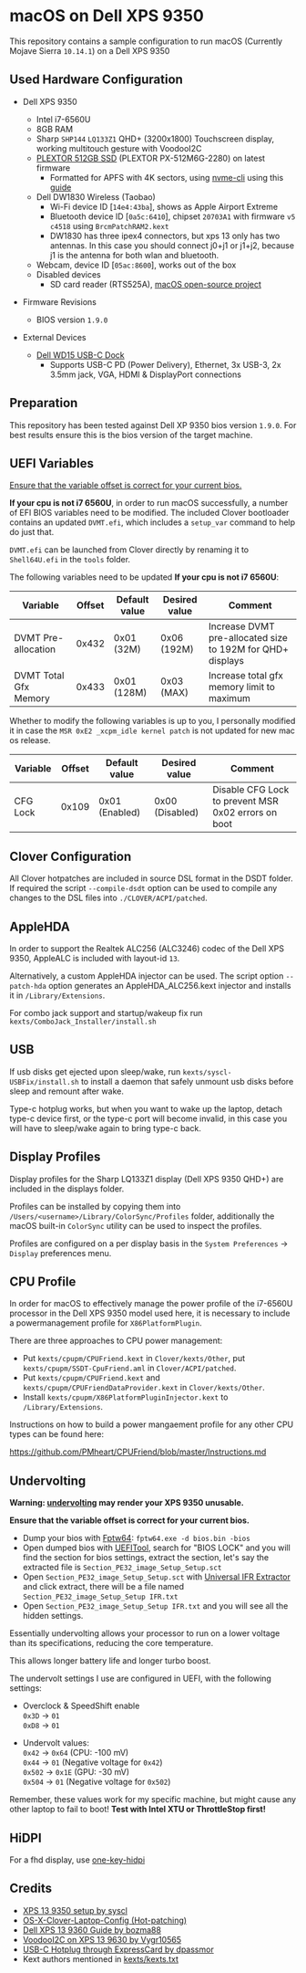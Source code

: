 # macOS on Dell XPS 9350

This repository contains a sample configuration to run macOS (Currently Mojave Sierra `10.14.1`) on a Dell XPS 9350

## Used Hardware Configuration

- Dell XPS 9350
  - Intel i7-6560U
  - 8GB RAM
  - Sharp `SHP144` `LQ133Z1` QHD+ (3200x1800) Touchscreen display, working multitouch gesture with VoodooI2C
  - [PLEXTOR 512GB SSD](http://www.goplextor.com/Product/Detail/M6G-2280) (PLEXTOR PX-512M6G-2280) on latest firmware
    - Formatted for APFS with 4K sectors, using [nvme-cli](https://github.com/linux-nvme/nvme-cli) using this [guide](https://www.tonymacx86.com/threads/guide-sierra-on-hp-spectre-x360-native-kaby-lake-support.228302/)
  - Dell DW1830 Wireless (Taobao)
    - Wi-Fi device ID [`14e4:43ba`], shows as Apple Airport Extreme
    - Bluetooth device ID [`0a5c:6410`], chipset `20703A1` with firmware `v5 c4518` using `BrcmPatchRAM2.kext`
    - DW1830 has three ipex4 connectors, but xps 13 only has two antennas. In this case you should connect j0+j1 or j1+j2, because j1 is the antenna for both wlan and bluetooth.
  - Webcam, device ID [`05ac:8600`], works out of the box
  - Disabled devices
    - SD card reader (RTS525A), [macOS open-source project](https://github.com/syscl/Sinetek-rtsx)

- Firmware Revisions
  - BIOS version `1.9.0`

- External Devices
  - [Dell WD15 USB-C Dock](https://www.dell.com/support/article/us/en/04/sln304627/dell-dock-wd15-usb-type-c-information-compatibility-and-specifications)
    - Supports USB-C PD (Power Delivery), Ethernet, 3x USB-3, 2x 3.5mm jack, VGA, HDMI & DisplayPort connections


## Preparation

This repository has been tested against Dell XP 9350 bios version `1.9.0`. For best results ensure this is the bios version of the target machine.

## UEFI Variables

[Ensure that the variable offset is correct for your current bios.](#dumpguide)

**If your cpu is not i7 6560U**, in order to run macOS successfully, a number of EFI BIOS variables need to be modified. The included Clover bootloader contains an updated `DVMT.efi`, which includes a `setup_var` command to help do just that.

`DVMT.efi` can be launched from Clover directly by renaming it to `Shell64U.efi` in the `tools` folder.

The following variables need to be updated **If your cpu is not i7 6560U**:

| Variable              | Offset | Default value  | Desired value   | Comment                                                    |
|-----------------------|--------|----------------|-----------------|------------------------------------------------------------|
| DVMT Pre-allocation   | 0x432  | 0x01 (32M)     | 0x06 (192M)     | Increase DVMT pre-allocated size to 192M for QHD+ displays |
| DVMT Total Gfx Memory | 0x433  | 0x01 (128M)    | 0x03 (MAX)      | Increase total gfx memory limit to maximum                 |


Whether to modify the following variables is up to you, I personally modified it in case the `MSR 0xE2 _xcpm_idle kernel patch` is not updated for new mac os release.

| Variable              | Offset | Default value  | Desired value   | Comment                                                    |
|-----------------------|--------|----------------|-----------------|------------------------------------------------------------|
| CFG Lock              | 0x109  | 0x01 (Enabled) | 0x00 (Disabled) | Disable CFG Lock to prevent MSR 0x02 errors on boot        |

## Clover Configuration

All Clover hotpatches are included in source DSL format in the DSDT folder.
If required the script `--compile-dsdt` option can be used to compile any changes to the DSL files into `./CLOVER/ACPI/patched`.

## AppleHDA

In order to support the Realtek ALC256 (ALC3246) codec of the Dell XPS 9350, AppleALC is included with layout-id `13`.

Alternatively, a custom AppleHDA injector can be used.
The script option `--patch-hda` option generates an AppleHDA_ALC256.kext injector and installs it in `/Library/Extensions`.

For combo jack support and startup/wakeup fix run `kexts/ComboJack_Installer/install.sh`

## USB

If usb disks get ejected upon sleep/wake, run `kexts/syscl-USBFix/install.sh` to install a daemon that safely unmount usb disks before sleep and remount after wake.

Type-c hotplug works, but when you want to wake up the laptop, detach type-c device first, or the type-c port will become invalid, in this case you will have to sleep/wake again to bring type-c back.


## Display Profiles

Display profiles for the Sharp LQ133Z1 display (Dell XPS 9350 QHD+) are included in the displays folder.

Profiles can be installed by copying them into `/Users/<username>/Library/ColorSync/Profiles` folder, additionally the macOS built-in `ColorSync` utility can be used to inspect the profiles.

Profiles are configured on a per display basis in the `System Preferences` -> `Display` preferences menu.

## CPU Profile

In order for macOS to effectively manage the power profile of the i7-6560U processor in the Dell XPS 9350 model used here, it is necessary to include a powermanagement profile for `X86PlatformPlugin`.

There are three approaches to CPU power management:

* Put `kexts/cpupm/CPUFriend.kext` in `Clover/kexts/Other`, put `kexts/cpupm/SSDT-CpuFriend.aml` in `Clover/ACPI/patched`.
* Put `kexts/cpupm/CPUFriend.kext` and `kexts/cpupm/CPUFriendDataProvider.kext` in `Clover/kexts/Other`.
* Install `kexts/cpupm/X86PlatformPluginInjector.kext` to `/Library/Extensions`.

Instructions on how to build a power mangaement profile for any other CPU types can be found here:

https://github.com/PMheart/CPUFriend/blob/master/Instructions.md

## Undervolting

**Warning: [undervolting](https://en.wikipedia.org/wiki/Dynamic_voltage_scaling) may render your XPS 9350 unusable.**

**Ensure that the variable offset is correct for your current bios.**<a name="dumpguide"></a>

* Dump your bios with [Fptw64](https://overclocking.guide/download/flash-programming-tool/): `fptw64.exe -d bios.bin -bios`
* Open dumped bios with [UEFITool](https://github.com/LongSoft/UEFITool), search for "BIOS LOCK" and you will find the section for bios settings, extract the section, let's say the extracted file is `Section_PE32_image_Setup_Setup.sct`
* Open `Section_PE32_image_Setup_Setup.sct` with [Universal IFR Extractor](https://github.com/donovan6000/Universal-IFR-Extractor) and click extract, there will be a file named `Section_PE32_image_Setup_Setup IFR.txt`
* Open `Section_PE32_image_Setup_Setup IFR.txt` and you will see all the hidden settings.

Essentially undervolting allows your processor to run on a lower voltage than its specifications, reducing the core temperature.

This allows longer battery life and longer turbo boost.

The undervolt settings I use are configured in UEFI, with the following settings:

- Overclock & SpeedShift enable  
  `0x3D` -> `01`  
  `0xD8` -> `01`  

- Undervolt values:  
  `0x42` -> `0x64` (CPU: -100 mV)  
  `0x44` -> `01`   (Negative voltage for `0x42`)  
  `0x502` -> `0x1E` (GPU: -30 mV)  
  `0x504` -> `01`   (Negative voltage for `0x502`)

Remember, these values work for my specific machine, but might cause any other laptop to fail to boot! **Test with Intel XTU or ThrottleStop first!**

## HiDPI
For a fhd display, use [one-key-hidpi](https://github.com/xzhih/one-key-hidpi)

## Credits

- [XPS 13 9350 setup by syscl](https://github.com/syscl/XPS9350-macOS)
- [OS-X-Clover-Laptop-Config (Hot-patching)](https://github.com/RehabMan/OS-X-Clover-Laptop-Config)
- [Dell XPS 13 9360 Guide by bozma88](https://www.tonymacx86.com/threads/guide-dell-xps-13-9360-on-macos-sierra-10-12-x-lts-long-term-support-guide.213141/)
- [VoodooI2C on XPS 13 9630 by Vygr10565](https://www.tonymacx86.com/threads/guide-dell-xps-13-9360-on-macos-sierra-10-12-x-lts-long-term-support-guide.213141/page-202#post-1708487)
- [USB-C Hotplug through ExpressCard by dpassmor](https://www.tonymacx86.com/threads/usb-c-hotplug-questions.211313/)
- Kext authors mentioned in [kexts/kexts.txt](https://github.com/hackintosh-stuff/XPS9360-macOS/blob/master/kexts/kexts.txt)
